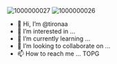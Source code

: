 ![1000000027](https://github.com/tironaa/tironaa/assets/151686783/f3202bbe-4fcb-481f-9743-7e2c81576626)
![1000000026](https://github.com/tironaa/tironaa/assets/151686783/9f668150-d613-4af1-a631-2c322ba003d7)
- 👋 Hi, I’m @tironaa
- 👀 I’m interested in ...
- 🌱 I’m currently learning ...
- 💞️ I’m looking to collaborate on ...
- 📫 How to reach me ...
TOPG
<!---
tironaa/tironaa is a ✨ special ✨ repository because its `README.md` (this file) appears on your GitHub profile.
You can click the Preview link to take a look at your changes.
--->
